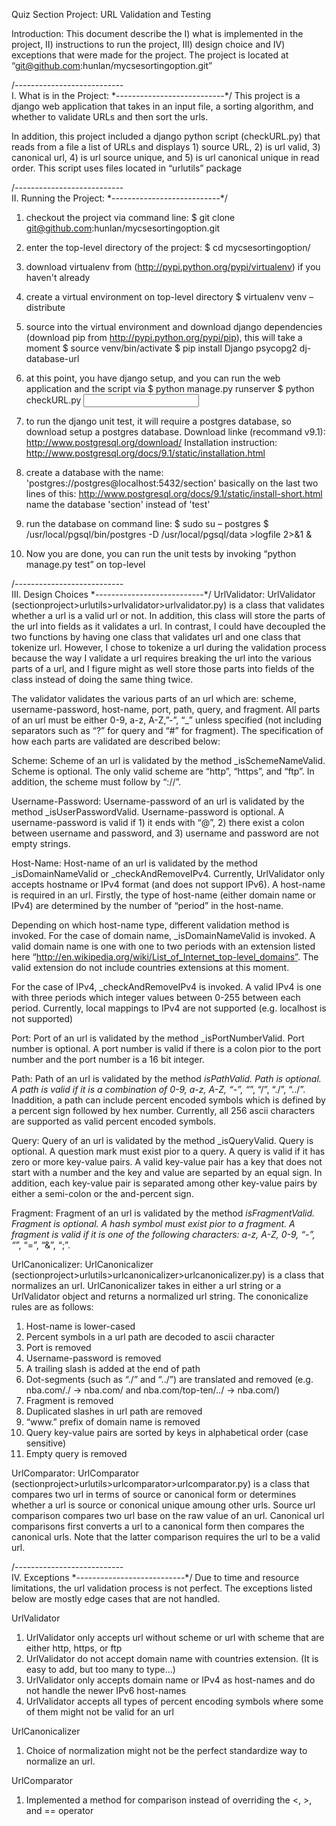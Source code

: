 ﻿Quiz Section Project: URL Validation and Testing

Introduction:
This document describe the I) what is implemented in the project, II) instructions to run the project, III) design choice and IV) exceptions that were made for the project.  The project is located at “git@github.com:hunlan/mycsesortingoption.git”

/*---------------------------*\
I. What is in the Project:
\*---------------------------*/
This project is a django web application that takes in an input file, a sorting algorithm, and whether to validate URLs and then sort the urls.

In addition, this project included a django python script (checkURL.py) that reads from a file a list of URLs and displays 1) source URL, 2) is url valid, 3) canonical url, 4) is url source unique, and 5) is url canonical unique in read order.  This script uses files located in “urlutils” package


/*---------------------------*\
II. Running the Project:
\*---------------------------*/
1) checkout the project via command line:
$ git clone git@github.com:hunlan/mycsesortingoption.git

2)  enter the top-level directory of the project:
$ cd mycsesortingoption/

3) download virtualenv from (http://pypi.python.org/pypi/virtualenv) if you haven't already

4) create a virtual environment on top-level directory
$  virtualenv venv –distribute

5) source into the virtual environment and download django dependencies (download pip from http://pypi.python.org/pypi/pip), this will take a moment
$ source venv/bin/activate
$ pip install Django psycopg2 dj-database-url

6) at this point, you have django setup, and you can run the web application and the script via
$ python manage.py runserver
$ python checkURL.py <INPUT FILE>

7) to run the django unit test, it will require a postgres database, so download setup a postgres database.
Download linke (recommand v9.1): http://www.postgresql.org/download/
Installation instruction: http://www.postgresql.org/docs/9.1/static/installation.html

8) create a database with the name: 'postgres://postgres@localhost:5432/section'
basically on the last two lines of this: http://www.postgresql.org/docs/9.1/static/install-short.html
name the database 'section' instead of 'test'

9) run the database on command line:
$ sudo su – postgres
$ /usr/local/pgsql/bin/postgres -D /usr/local/pgsql/data >logfile 2>&1 &

10) Now you are done, you can run the unit tests by invoking “python manage.py test” on top-level


/*---------------------------*\
III. Design Choices
\*---------------------------*/
UrlValidator:
UrlValidator (sectionproject>urlutils>urlvalidator>urlvalidator.py) is a class that validates whether a url is a valid url or not.  In addition, this class will store the parts of the url into fields as it validates a url.  In contrast, I could have decoupled the two functions by having one class that validates url and one class that tokenize url.  However, I chose to tokenize a url during the validation process because  the way I validate a url requires breaking the url into the various parts of a url, and I figure might as well store those parts into fields of the class instead of doing the same thing twice.  

The validator validates the various parts of an url which are: scheme, username-password, host-name, port, path, query, and fragment.  All parts of an url must be either 0-9, a-z, A-Z,”-”, “_” unless specified (not including separators such as “?” for query and “#” for fragment). The specification of how each parts are validated are described below:

Scheme:
Scheme of an url is validated by the method _isSchemeNameValid.  Scheme is optional.  The only valid scheme are “http”, “https”, and “ftp”.  In addition, the scheme must follow by “://”.

Username-Password:
Username-password of an url is validated by the method _isUserPasswordValid.  Username-password is optional.  A username-password is valid if 1) it ends with “@”, 2) there exist a colon between username and password, and 3) username and password are not empty strings.

Host-Name:
Host-name of an url is validated by the method _isDomainNameValid or _checkAndRemoveIPv4.  Currently, UrlValidator only accepts hostname or IPv4 format (and does not support IPv6).  A host-name is required in an url.  Firstly, the type of host-name (either domain name or IPv4) are determined by the number of “period” in the host-name.  

Depending on which host-name type, different validation method is invoked.  For the case of domain name, _isDomainNameValid is invoked.  A valid domain name is one with one to two periods with an extension listed here “http://en.wikipedia.org/wiki/List_of_Internet_top-level_domains”.  The valid extension do not include countries extensions at this moment.  

For the case of IPv4, _checkAndRemoveIPv4 is invoked.  A valid IPv4 is one with three periods which integer values between 0-255 between each period.  Currently, local mappings to IPv4 are not supported (e.g. localhost is not supported)

Port:
Port of an url is validated by the method _isPortNumberValid.  Port number is optional.  A port number is valid if there is a colon pior to the port number and the port number is a 16 bit integer.

Path:
Path of an url is validated by the method _isPathValid.  Path is optional.  A path is valid if it is a combination of 0-9, a-z, A-Z, “-”, “_”, “/”, “./”, “../”.  Inaddition, a path can include percent encoded symbols which is defined by a percent sign followed by hex number.  Currently, all 256 ascii characters are supported as valid percent encoded symbols.

Query:
Query of an url is validated by the method _isQueryValid.  Query is optional.  A question mark must exist pior to a query.  A query is valid if it has zero or more key-value pairs.  A valid key-value pair has a key that does not start with a number and the key and value are separted by an equal sign.  In addition, each key-value pair is separated among other key-value pairs by either a semi-colon or the and-percent sign.

Fragment:
Fragment of an url is validated by the method _isFragmentValid.  Fragment is optional.  A hash symbol must exist pior to a fragment.  A fragment is valid if it is one of the following characters: a-z, A-Z, 0-9, “-”, “_”, “=”, “&”, “;”.


UrlCanonicalizer:
UrlCanonicalizer (sectionproject>urlutils>urlcanonicalizer>urlcanonicalizer.py) is a class that normalizes an url.  UrlCanonicalizer takes in either a url string or a UrlValidator object and returns a normalized url string.  The cononicalize rules are as follows:

1) Host-name is lower-cased
2) Percent symbols in a url path are decoded to ascii character
3) Port is removed
4) Username-password is removed
5) A trailing slash is added at the end of path
6) Dot-segments (such as “./” and “../”) are translated and removed (e.g. nba.com/./ → nba.com/ and nba.com/top-ten/../ → nba.com/)
7) Fragment is removed
8) Duplicated slashes in url path are removed
9) “www.” prefix of domain name is removed
10) Query key-value pairs are sorted by keys in alphabetical order (case sensitive)
11) Empty query is removed

UrlComparator:
UrlComparator (sectionproject>urlutils>urlcomparator>urlcomparator.py) is a class that compares two url in terms of source or canonical form or determines whether a url is source or cononical unique amoung other urls.  Source url comparison compares two url base on the raw value of an url.  Canonical url comparisons first converts a url to a canonical form then compares the canonical urls.  Note that the latter comparison requires the url to be a valid url.


/*---------------------------*\
IV. Exceptions
\*---------------------------*/
Due to time and resource limitations, the url validation process is not perfect.  The exceptions listed below are mostly edge cases that are not handled.

UrlValidator
1) UrlValidator only accepts url without scheme or url with scheme that are either http, https, or ftp
2) UrlValidator do not accept domain name with countries extension.  (It is easy to add, but too many to type...)
3) UrlValidator only accepts domain name or IPv4 as host-names and do not handle the newer IPv6 host-names
4) UrlValidator accepts all types of percent encoding symbols where some of them might not be valid for an url

UrlCanonicalizer
1) Choice of normalization might not be the perfect standardize way to normalize an url.

UrlComparator
1) Implemented a method for comparison instead of overriding the <, >, and == operator


